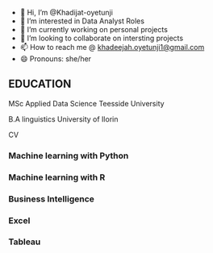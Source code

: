 - 👋 Hi, I’m @Khadijat-oyetunji
- 👀 I’m interested in Data Analyst Roles
- 🌱 I’m currently working on personal projects
- 💞️ I’m looking to collaborate on intersting projects
- 📫 How to reach me @ khadeejah.oyetunji1@gmail.com
- 😄 Pronouns: she/her
  


## EDUCATION

MSc Applied Data Science 
Teesside University

B.A linguistics 
University of Ilorin

CV 

### Machine learning with Python
### Machine learning with R
### Business Intelligence 
### Excel
### Tableau

<!---
Khadijat-oyetunji/Khadijat-oyetunji is a ✨ special ✨ repository because its `README.md` (this file) appears on your GitHub profile.
You can click the Preview link to take a look at your changes.
--->
